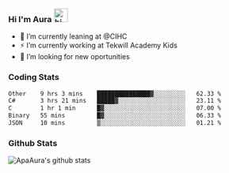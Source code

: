 ### Hi I'm Aura <img src="https://user-images.githubusercontent.com/1303154/88677602-1635ba80-d120-11ea-84d8-d263ba5fc3c0.gif" width="28px" alt="hi">

- 🔭 I’m currently leaning at @CIHC
- ⚡ I’m currently working at Tekwill Academy Kids
- 🤔 I’m looking for new oportunities


### Coding Stats

<!--START_SECTION:waka-->

```txt
Other    9 hrs 3 mins    ███████████████▓░░░░░░░░░   62.33 %
C#       3 hrs 21 mins   █████▓░░░░░░░░░░░░░░░░░░░   23.11 %
C        1 hr 1 min      █▓░░░░░░░░░░░░░░░░░░░░░░░   07.00 %
Binary   55 mins         █▓░░░░░░░░░░░░░░░░░░░░░░░   06.33 %
JSON     10 mins         ▒░░░░░░░░░░░░░░░░░░░░░░░░   01.21 %
```

<!--END_SECTION:waka-->

### Github Stats

![ApaAura's github stats](https://github-readme-stats.vercel.app/api?username=ApaAura&count_private=true&theme=tokyonight&hide=contribs,prs)
